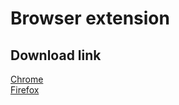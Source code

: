 # Browser extension
## Download link
[Chrome](https://chrome.google.com/webstore/detail/redirector/ocgpenflpmgnfapjedencafcfakcekcd)<br>
[Firefox](https://addons.mozilla.org/firefox/addon/redirector/)
